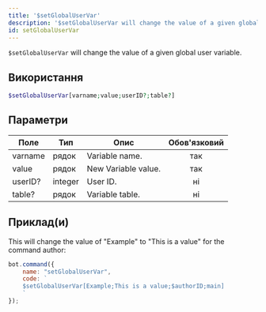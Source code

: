 ```yaml
---
title: '$setGlobalUserVar'
description: '$setGlobalUserVar will change the value of a given global user variable.'
id: setGlobalUserVar
---
```


`$setGlobalUserVar` will change the value of a given global user variable.

## Використання

```php
$setGlobalUserVar[varname;value;userID?;table?]
```

## Параметри

| Поле    | Тип     | Опис                | Обов'язковий |
| ------- | ------- | ------------------- |:------------:|
| varname | рядок   | Variable name.      |     так      |
| value   | рядок   | New Variable value. |     так      |
| userID? | integer | User ID.            |      ні      |
| table?  | рядок   | Variable table.     |      ні      |

## Приклад(и)

This will change the value of "Example" to "This is a value" for the command author:

```javascript
bot.command({
    name: "setGlobalUserVar",
    code: `
    $setGlobalUserVar[Example;This is a value;$authorID;main]
    `
});
```